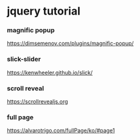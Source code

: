 # jquery tutorial

### magnific popup
https://dimsemenov.com/plugins/magnific-popup/

### slick-slider
https://kenwheeler.github.io/slick/

### scroll reveal
https://scrollrevealjs.org

### full page
https://alvarotrigo.com/fullPage/ko/#page1